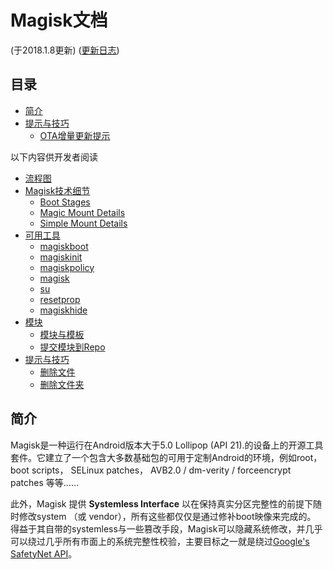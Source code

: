 # Magisk文档
(于2018.1.8更新) ([更新日志](changelog.md))

## 目录

- [简介](#introduction)
- [提示与技巧](tips.md)
    - [OTA增量更新提示](tips.md#ota-installation-tips)

以下内容供开发者阅读

- [流程图](https://cdn.rawgit.com/topjohnwu/Magisk/7d1082b1cb91db90ed0a29d8b092723fc3d69c58/docs/procedures.html)
- [Magisk技术细节](details.md)
    - [Boot Stages](details.md#boot-stages)
    - [Magic Mount Details](details.md#magic-mount-details)
    - [Simple Mount Details](details.md#simple-mount-details)
- [可用工具](tools.md)
    - [magiskboot](tools.md#magiskboot)
    - [magiskinit](tools.md#magiskinit)
    - [magiskpolicy](tools.md#magiskpolicy)
    - [magisk](tools.md#magisk)
    - [su](tools.md#su)
    - [resetprop](tools.md#resetprop)
    - [magiskhide](tools.md#magiskhide)
- [模块](modules.md)
    - [模块与模板](modules.md#magisk-module-format)
    - [提交模块到Repo](https://github.com/topjohnwu/Magisk_Repo_Submissions)
- [提示与技巧](tips.md)
    - [删除文件](tips.md#remove-files)
    - [删除文件夹](tips.md#remove-folders)

    
## 简介
Magisk是一种运行在Android版本大于5.0 Lollipop (API 21).的设备上的开源工具套件。它建立了一个包含大多数基础包的可用于定制Android的环境，例如root， boot scripts， SELinux patches， AVB2.0 / dm-verity / forceencrypt patches 等等……

此外，Magisk 提供 **Systemless Interface** 以在保持真实分区完整性的前提下随时修改system （或 vendor），所有这些都仅仅是通过修补boot映像来完成的。 得益于其自带的systemless与一些篡改手段，Magisk可以隐藏系统修改，并几乎可以绕过几乎所有市面上的系统完整性校验，主要目标之一就是绕过[Google's SafetyNet API](https://developer.android.com/training/safetynet/index.html)。
